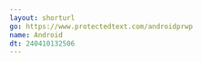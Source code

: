 ```yaml
---
layout: shorturl
go: https://www.protectedtext.com/androidprwp
name: Android
dt: 240410132506
---
```


